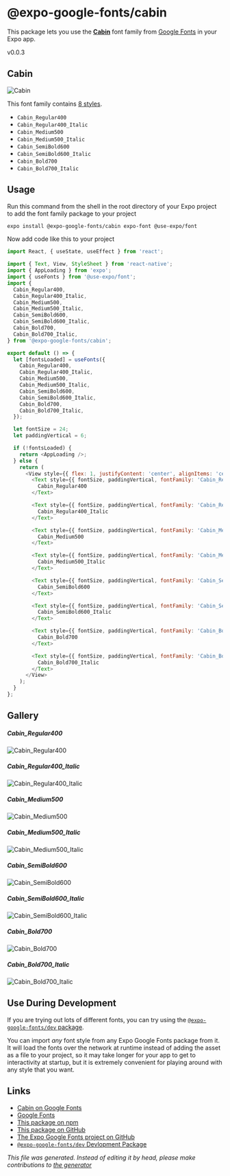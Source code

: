 # @expo-google-fonts/cabin

This package lets you use the [**Cabin**](https://fonts.google.com/specimen/Cabin) font family from [Google Fonts](https://fonts.google.com/) in your Expo app.

v0.0.3

## Cabin

![Cabin](./font-family.png)

This font family contains [8 styles](#gallery).

- `Cabin_Regular400`
- `Cabin_Regular400_Italic`
- `Cabin_Medium500`
- `Cabin_Medium500_Italic`
- `Cabin_SemiBold600`
- `Cabin_SemiBold600_Italic`
- `Cabin_Bold700`
- `Cabin_Bold700_Italic`

## Usage

Run this command from the shell in the root directory of your Expo project to add the font family package to your project
```sh
expo install @expo-google-fonts/cabin expo-font @use-expo/font
```

Now add code like this to your project
```js
import React, { useState, useEffect } from 'react';

import { Text, View, StyleSheet } from 'react-native';
import { AppLoading } from 'expo';
import { useFonts } from '@use-expo/font';
import {
  Cabin_Regular400,
  Cabin_Regular400_Italic,
  Cabin_Medium500,
  Cabin_Medium500_Italic,
  Cabin_SemiBold600,
  Cabin_SemiBold600_Italic,
  Cabin_Bold700,
  Cabin_Bold700_Italic,
} from '@expo-google-fonts/cabin';

export default () => {
  let [fontsLoaded] = useFonts({
    Cabin_Regular400,
    Cabin_Regular400_Italic,
    Cabin_Medium500,
    Cabin_Medium500_Italic,
    Cabin_SemiBold600,
    Cabin_SemiBold600_Italic,
    Cabin_Bold700,
    Cabin_Bold700_Italic,
  });

  let fontSize = 24;
  let paddingVertical = 6;

  if (!fontsLoaded) {
    return <AppLoading />;
  } else {
    return (
      <View style={{ flex: 1, justifyContent: 'center', alignItems: 'center' }}>
        <Text style={{ fontSize, paddingVertical, fontFamily: 'Cabin_Regular400' }}>
          Cabin_Regular400
        </Text>

        <Text style={{ fontSize, paddingVertical, fontFamily: 'Cabin_Regular400_Italic' }}>
          Cabin_Regular400_Italic
        </Text>

        <Text style={{ fontSize, paddingVertical, fontFamily: 'Cabin_Medium500' }}>
          Cabin_Medium500
        </Text>

        <Text style={{ fontSize, paddingVertical, fontFamily: 'Cabin_Medium500_Italic' }}>
          Cabin_Medium500_Italic
        </Text>

        <Text style={{ fontSize, paddingVertical, fontFamily: 'Cabin_SemiBold600' }}>
          Cabin_SemiBold600
        </Text>

        <Text style={{ fontSize, paddingVertical, fontFamily: 'Cabin_SemiBold600_Italic' }}>
          Cabin_SemiBold600_Italic
        </Text>

        <Text style={{ fontSize, paddingVertical, fontFamily: 'Cabin_Bold700' }}>
          Cabin_Bold700
        </Text>

        <Text style={{ fontSize, paddingVertical, fontFamily: 'Cabin_Bold700_Italic' }}>
          Cabin_Bold700_Italic
        </Text>
      </View>
    );
  }
};

```

## Gallery

##### Cabin_Regular400
![Cabin_Regular400](./9ff30e9e9a66cf6a4e65d444d6bf8afdea7d574b27589397657972c2f9b2194f.ttf.png)

##### Cabin_Regular400_Italic
![Cabin_Regular400_Italic](./db35751de9b88dfbea004784c70c96bca9d813b5521cf320e5cb30adfd7384a2.ttf.png)

##### Cabin_Medium500
![Cabin_Medium500](./4851465297f9c9aa19d41a969b28272f070f43271c7f279eb6daf3f291a47609.ttf.png)

##### Cabin_Medium500_Italic
![Cabin_Medium500_Italic](./2f1dff32a90462507aca783f85d6b2ed780858dd81a2a13bf217afbbfe5cce77.ttf.png)

##### Cabin_SemiBold600
![Cabin_SemiBold600](./b7e9674a2fca64e9eddd32df2987e72643c1fbadb5cc8158e4a429f8a99ea39a.ttf.png)

##### Cabin_SemiBold600_Italic
![Cabin_SemiBold600_Italic](./da97f68bcdcff651e97b599499a784fc828a6e26feb94f391324076d060e3f7f.ttf.png)

##### Cabin_Bold700
![Cabin_Bold700](./9adb3df669ae368a467dbe74951a83ec476b74739063459b95b664e6ea2bf36a.ttf.png)

##### Cabin_Bold700_Italic
![Cabin_Bold700_Italic](./e4a3605f6b618e79e1d2bc2e4890babb2828cca85fee80608cb7d4a810b06eab.ttf.png)


## Use During Development

If you are trying out lots of different fonts, you can try using the [`@expo-google-fonts/dev` package](https://github.com/expo/google-fonts/tree/master/font-packages/dev#readme).

You can import *any* font style from any Expo Google Fonts package from it. It will load the fonts
over the network at runtime instead of adding the asset as a file to your project, so it may take longer
for your app to get to interactivity at startup, but it is extremely convenient
for playing around with any style that you want.

## Links

- [Cabin on Google Fonts](https://fonts.google.com/specimen/Cabin)
- [Google Fonts](https://fonts.google.com/)
- [This package on npm](https://www.npmjs.com/package/@expo-google-fonts/cabin)
- [This package on GitHub](https://github.com/expo/google-fonts/tree/master/font-packages/cabin)
- [The Expo Google Fonts project on GitHub](https://github.com/expo/google-fonts)
- [`@expo-google-fonts/dev` Devlopment Package](https://github.com/expo/google-fonts/tree/master/font-packages/dev)


*This file was generated. Instead of editing it by head, please make contributions to [the generator](https://github.com/expo/google-fonts/tree/master/packages/generator)*
